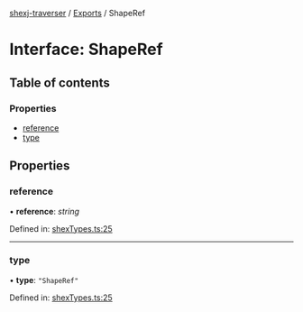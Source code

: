 [shexj-traverser](../README.md) / [Exports](../modules.md) / ShapeRef

# Interface: ShapeRef

## Table of contents

### Properties

- [reference](shaperef.md#reference)
- [type](shaperef.md#type)

## Properties

### reference

• **reference**: *string*

Defined in: [shexTypes.ts:25](https://github.com/o-development/shexj-traverser/blob/6850f6c/lib/shexTypes.ts#L25)

___

### type

• **type**: ``"ShapeRef"``

Defined in: [shexTypes.ts:25](https://github.com/o-development/shexj-traverser/blob/6850f6c/lib/shexTypes.ts#L25)
